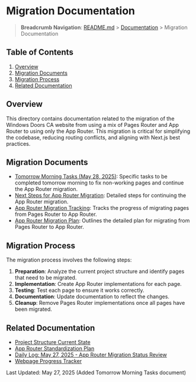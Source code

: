# Migration Documentation

> **Breadcrumb Navigation**: [README.md](../../README.md) > [Documentation](../index.md) > Migration Documentation

## Table of Contents

1. [Overview](#overview)
2. [Migration Documents](#migration-documents)
3. [Migration Process](#migration-process)
4. [Related Documentation](#related-documentation)

## Overview

This directory contains documentation related to the migration of the Windows Doors CA website from using a mix of Pages Router and App Router to using only the App Router. This migration is critical for simplifying the codebase, reducing routing conflicts, and aligning with Next.js best practices.

## Migration Documents

- [Tomorrow Morning Tasks (May 28, 2025)](./tomorrow-morning-tasks.md): Specific tasks to be completed tomorrow morning to fix non-working pages and continue the App Router migration.
- [Next Steps for App Router Migration](./next-steps-for-app-router-migration.md): Detailed steps for continuing the App Router migration.
- [App Router Migration Tracking](./app-router-migration-tracking.md): Tracks the progress of migrating pages from Pages Router to App Router.
- [App Router Migration Plan](./app-router-migration-plan.md): Outlines the detailed plan for migrating from Pages Router to App Router.

## Migration Process

The migration process involves the following steps:

1. **Preparation**: Analyze the current project structure and identify pages that need to be migrated.
2. **Implementation**: Create App Router implementations for each page.
3. **Testing**: Test each page to ensure it works correctly.
4. **Documentation**: Update documentation to reflect the changes.
5. **Cleanup**: Remove Pages Router implementations once all pages have been migrated.

## Related Documentation

- [Project Structure Current State](../architecture/project-structure-current-state.md)
- [App Router Standardization Plan](../processes/app-router-standardization-plan.md)
- [Daily Log: May 27, 2025 - App Router Migration Status Review](../daily-logs/2025-05-27-app-router-migration-status-review.md)
- [Webpage Progress Tracker](../tracking/webpage-progress-tracker.md)

Last Updated: May 27, 2025 (Added Tomorrow Morning Tasks document)
